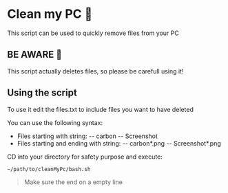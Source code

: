 # Clean my PC 🧼

This script can be used to quickly remove files from your PC

## BE AWARE 🛑

This script actually deletes files, so please be carefull using it!

## Using the script

To use it edit the files.txt to include files you want to have deleted

You can use the following syntax:

- Files starting with string: 
-- carbon
-- Screenshot
- Files starting and ending with string:
-- carbon*.png
-- Screenshot*.png

CD into your directory for safety purpose and execute:

```bash
~/path/to/cleanMyPc/bash.sh
```

> Make sure the end on a empty line